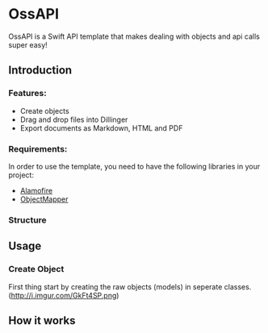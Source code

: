 # OssAPI

OssAPI is a Swift API template that makes dealing with objects and api calls super easy!

## **Introduction**
### Features:
  - Create objects
  - Drag and drop files into Dillinger
  - Export documents as Markdown, HTML and PDF

### Requirements:
In order to use the template, you need to have the following libraries in your project:
- [Alamofire](https://github.com/Alamofire/Alamofire)
- [ObjectMapper](https://github.com/Hearst-DD/ObjectMapper)

### Structure


## **Usage**
### Create Object
First thing start by creating the raw objects (models) in seperate classes.
(http://i.imgur.com/GkFt4SP.png)
### 


## **How it works**
